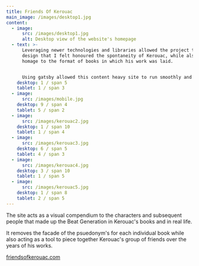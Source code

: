 ```yaml
---
title: Friends Of Kerouac
main_image: /images/desktop1.jpg
content:
  - image:
      src: /images/desktop1.jpg
      alt: Desktop view of the website's homepage
  - text: >-
      Leveraging newer technologies and libraries allowed the project to have a
      design that I felt honoured the spontaneity of Kerouac, while also playing
      homage to the format of books in which his work was laid.


      Using gatsby allowed this content heavy site to run smoothly and also utilising CSS grid and custom properties gave me more flexibity to play with more print like layouts than ever before.
    desktop: 1 / span 5
    tablet: 1 / span 3
  - image:
      src: /images/mobile.jpg
    desktop: 9 / span 4
    tablet: 5 / span 2
  - image:
      src: /images/kerouac2.jpg
    desktop: 1 / span 10
    tablet: 1 / span 4
  - image:
      src: /images/kerouac3.jpg
    desktop: 6 / span 5
    tablet: 4 / span 3
  - image:
      src: /images/kerouac4.jpg
    desktop: 3 / span 10
    tablet: 1 / span 5
  - image:
      src: /images/kerouac5.jpg
    desktop: 1 / span 8
    tablet: 2 / span 5
---
```


The site acts as a visual compendium to the characters and subsequent people that made up the Beat Generation in Kerouac's books and in real life.

It removes the facade of the psuedonym's for each individual book while also acting as a tool to piece together Kerouac's group of friends over the years of his works.

[friendsofkerouac.com](https://friendsofkerouac.com)
